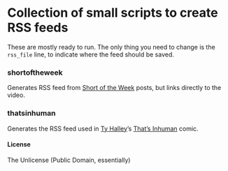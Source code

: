 # Collection of small scripts to create RSS feeds

These are mostly ready to run. The only thing you need to change is the `rss_file` line, to indicate where the feed should be saved.

### shortoftheweek
Generates RSS feed from [Short of the Week](http://shortoftheweek.com) posts, but links directly to the video.

### thatsinhuman
Generates the RSS feed used in [Ty Halley](https://twitter.com/tyhalley)’s [That’s Inhuman](http://thatsinhuman.com/) comic.

#### License
The Unlicense (Public Domain, essentially)
